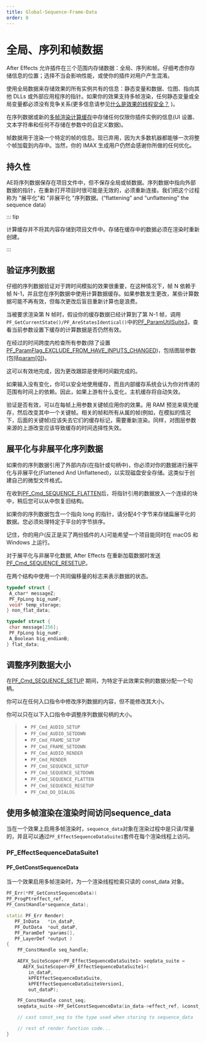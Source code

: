 ```yaml
---
title: Global-Sequence-Frame-Data
order: 8
---
```


# 全局、序列和帧数据

After Effects 允许插件在三个范围内存储数据：全局、序列和帧。仔细考虑你存储信息的位置；选择不当会影响性能，或使你的插件对用户产生混淆。

使用全局数据来存储效果的所有实例共有的信息：静态变量和数据、位图、指向其他 DLLs 或外部应用程序的指针。如果你的效果支持多帧渲染，任何静态变量或全局变量都必须没有竞争关系(更多信息请参见[什么是效果的线程安全？](multi-frame-rendering-in-ae.html) )。

在序列数据或新的[多帧渲染计算缓存](multi-frame-rendering-in-ae.html)中存储任何仅限你插件实例的信息(UI 设置、文本字符串和任何不存储在参数中的自定义数据)。

帧数据用于渲染一个特定的帧的信息。现已弃用，因为大多数机器都能够一次将整个帧加载到内存中。当然，你的 IMAX 生成用户仍然会感谢你所做的任何优化。

## 持久性

AE将序列数据保存在项目文件中，但不保存全局或帧数据。序列数据中指向外部数据的指针，在重新打开项目时很可能是无效的，必须重新连接。我们把这个过程称为 "展平化"和 "非展平化 "序列数据。(“flattening” and “unflattening” the sequence data)

::: tip

计算缓存并不将其内容存储到项目文件中。存储在缓存中的数据必须在渲染时重新创建。

:::

## 验证序列数据

仔细的序列数据验证对于跨时间模拟的效果很重要，在这种情况下，帧 N 依赖于帧 N-1，并且您在序列数据中使用计算数据缓存。如果参数发生更改，某些计算数据可能不再有效，但每次更改后盲目重新计算也是浪费。

当被要求渲染第 N 帧时，假设你的缓存数据已经计算到了第 N-1 帧，调用`PF_GetCurrentState()/PF_AreStatesIdentical()`中的[PF_ParamUtilSuite3](Parameter-Supervision.html)，查看当前参数设置下缓存的计算数据是否仍然有效。

在经过的时间跨度内检查所有参数(除了设置[PF_ParamFlag_EXCLUDE_FROM_HAVE_INPUTS_CHANGED](../effect-basics/PF_ParamDef.html))，包括图层参数(包括[param[0]](../effect-basics/PF_ParamDef.html))。

这可以有效地完成，因为更改跟踪是使用时间戳完成的。

如果输入没有变化，你可以安全地使用缓存，而且内部缓存系统会认为你对传递的范围有时间上的依赖。因此，如果上游有什么变化，主机缓存将自动失效。

验证是否有效，可以在每帧上用参数关键帧应用你的效果。用 RAM 预览来填充缓存，然后改变其中一个关键帧。相关的帧和所有从属的帧(例如，在模拟的情况下，后面的关键帧)应该失去它们的缓存标记，需要重新渲染。同样，对图层参数来源的上游改变应该导致缓存的时间选择性失效。

## 展平化与非展平化序列数据

如果你的序列数据引用了外部内存(在指针或句柄中)，你必须对你的数据进行展平化与非展平化(Flattened And Unflattened)，以实现磁盘安全存储。这类似于创建自己的微型文件格式。

在收到[PF_Cmd_SEQUENCE_FLATTEN](../effect-basics/command-selectors.html)后，将指针引用的数据放入一个连续的块中，稍后您可以从中恢复旧结构。

如果你的序列数据包含一个指向 long 的指针，请分配4个字节来存储扁展平化的数据。您必须处理特定于平台的字节排序。

记住，你的用户(反正是买了两份插件的人)可能希望一个项目能同时在 macOS 和 Windows 上运行。

对于展平化与非展平化数据, After Effects 在重新加载数据时发送[PF_Cmd_SEQUENCE_RESETUP](../effect-basics/command-selectors.html)。

在两个结构中使用一个共同偏移量的标志来表示数据的状态。

```cpp
typedef struct {
 A_char* messageZ;
 PF_FpLong big_numF;
 void* temp_storage;
} non_flat_data;

typedef struct {
 char message[256];
 PF_FpLong big_numF;
 A_Boolean big_endianB;
} flat_data;

```

## 调整序列数据大小

在[PF_Cmd_SEQUENCE_SETUP](../effect-basics/command-selectors.html) 期间，为特定于此效果实例的数据分配一个句柄。

你可以在任何入口指令中修改序列数据的内容，但不能修改其大小。

你可以只在以下入口指令中调整序列数据句柄的大小。

> - `PF_Cmd_AUDIO_SETUP`
> - `PF_Cmd_AUDIO_SETDOWN`
> - `PF_Cmd_FRAME_SETUP`
> - `PF_Cmd_FRAME_SETDOWN`
> - `PF_Cmd_AUDIO_RENDER`
> - `PF_Cmd_RENDER`
> - `PF_Cmd_SEQUENCE_SETUP`
> - `PF_Cmd_SEQUENCE_SETDOWN`
> - `PF_Cmd_SEQUENCE_FLATTEN`
> - `PF_Cmd_SEQUENCE_RESETUP`
> - `PF_Cmd_DO_DIALOG`

## 使用多帧渲染在渲染时间访问sequence_data

当在一个效果上启用多帧渲染时，`sequence_data`对象在渲染过程中是只读/常量的，并且可以通过`PF_EffectSequenceDataSuite1`套件在每个渲染线程上访问。

### PF_EffectSequenceDataSuite1

#### PF_GetConstSequenceData

当一个效果启用多帧渲染时，为一个渲染线程检索只读的 const_data 对象。

```cpp
PF_Err(*PF_GetConstSequenceData)(
PF_ProgPtreffect_ref,
PF_ConstHandle*sequence_data);
```

```cpp
static PF_Err Render(
   PF_InData   *in_dataP,
   PF_OutData  *out_dataP,
   PF_ParamDef *params[],
   PF_LayerDef *output )
{
    PF_ConstHandle seq_handle;

    AEFX_SuiteScoper<PF_EffectSequenceDataSuite1> seqdata_suite =
      AEFX_SuiteScoper<PF_EffectSequenceDataSuite1>(
        in_dataP,
        kPFEffectSequenceDataSuite,
        kPFEffectSequenceDataSuiteVersion1,
        out_dataP);

    PF_ConstHandle const_seq;
    seqdata_suite->PF_GetConstSequenceData(in_data->effect_ref, &const_seq);

    // cast const_seq to the type used when storing to sequence_data

    // rest of render function code...
}
```
